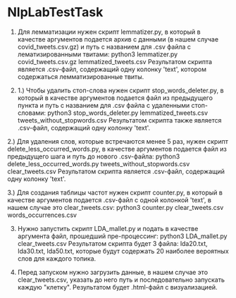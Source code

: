 # NlpLabTestTask
1. Для лемматизации нужен скрипт lemmatizer.py, в который в качестве аргументов подается архив с данными (в нашем случае covid_tweets.csv.gz) и путь с названием для .csv файла с лематизированными твитами:
python3 lemmatizer.py covid_tweets.csv.gz lemmatized_tweets.csv
Результатом скрипта является .csv-файл, содержащий одну колонку 'text',  котором содержаться лемматизированные твиты.

2.  1.) Чтобы удалить стоп-слова нужен скрипт stop_words_deleter.py, в который в качестве аргументов подается файл из предыдущего пункта и путь с названием для .csv файла с удаленными стоп-словами:
python3 stop_words_deleter.py lemmatized_tweets.csv tweets_without_stopwords.csv
Результатом скрипта также является .csv-файл, содержащий одну колонку 'text'.

  2.) Для удаления слов, которые встречаются менее 5 раз, нужен скрипт delete_less_occurred_words.py, в качестве аргументов подается файл из предыдущего шага и путь до нового .csv-файла:
python3 delete_less_occurred_words.py tweets_without_stopwords.csv clear_tweets.csv
Результатом скрипта является .csv-файл, содержащий одну колонку 'text'.

  3.) Для создания таблицы частот нужен скрипт counter.py, в который в качестве аргументов подается .csv-файл с одной колонкой 'text', в нашем случае это clear_tweets.csv:
python3 counter.py clear_tweets.csv words_occurrences.csv

3. Нужно запустить скрипт LDA_mallet.py и подать в качестве аргумента файл, прошедший пре-процессинг:
python3 LDA_mallet.py clear_tweets.csv
Результатом скрипта будет 3 файла: lda20.txt, lda30.txt, lda50.txt, которые будут содержать 20 наиболее вероятных слов для каждого топика.

4. Перед запуском нужно загрузить данные, в нашем случае это clear_tweets.csv, указать до него путь и последовательно запускать каждую "клетку". Результатом будет .html-файл с визуализацией.
